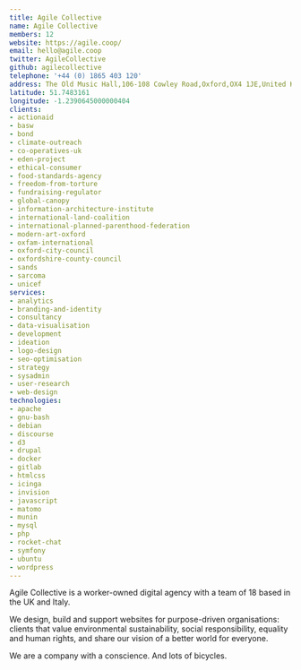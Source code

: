 ```yaml
---
title: Agile Collective
name: Agile Collective
members: 12
website: https://agile.coop/
email: hello@agile.coop
twitter: AgileCollective
github: agilecollective
telephone: '+44 (0) 1865 403 120'
address: The Old Music Hall,106-108 Cowley Road,Oxford,OX4 1JE,United Kingdom
latitude: 51.7483161
longitude: -1.2390645000000404
clients:
- actionaid
- basw
- bond
- climate-outreach
- co-operatives-uk
- eden-project
- ethical-consumer
- food-standards-agency
- freedom-from-torture
- fundraising-regulator
- global-canopy
- information-architecture-institute
- international-land-coalition
- international-planned-parenthood-federation
- modern-art-oxford
- oxfam-international
- oxford-city-council
- oxfordshire-county-council
- sands
- sarcoma
- unicef
services:
- analytics
- branding-and-identity
- consultancy
- data-visualisation
- development
- ideation
- logo-design
- seo-optimisation
- strategy
- sysadmin
- user-research
- web-design
technologies:
- apache
- gnu-bash
- debian
- discourse
- d3
- drupal
- docker
- gitlab
- htmlcss
- icinga
- invision
- javascript
- matomo
- munin
- mysql
- php
- rocket-chat
- symfony
- ubuntu
- wordpress
---
```


Agile Collective is a worker-owned digital agency with a team of 18 based in the UK and Italy.

We design, build and support websites for purpose-driven organisations: clients that value environmental sustainability, social responsibility, equality and human rights, and share our vision of a better world for everyone.

We are a company with a conscience. And lots of bicycles.
